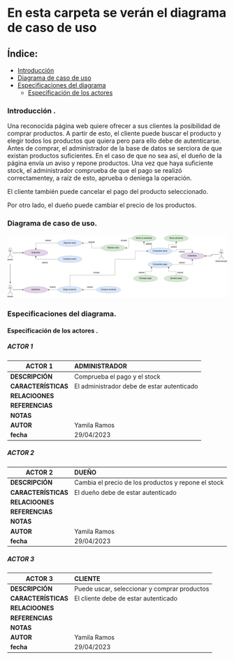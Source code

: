 # En esta carpeta se verán el diagrama de caso de uso
## Índice:
- [Introducción](#introduccion)
- [Diagrama de caso de uso](#diagrama)
- [Especificaciones del diagrama](#especificaciones)
    - [Especificación de los actores](#actores)

### Introducción <a name="introduccion">.
Una reconocida página web quiere ofrecer a sus clientes la posibilidad de comprar productos. A partir de esto, el cliente puede buscar el producto y elegir todos los productos que quiera pero para ello debe de autenticarse. Antes de comprar, el administrador de la base de datos se serciora de que existan productos suficientes. En el caso de que no sea así, el dueño de la página envía un aviso y repone productos. Una vez que haya suficiente stock, el administrador comprueba de que el pago se realizó correctamentey, a raíz de esto, aprueba o deniega la operación. 

El cliente también puede cancelar el pago del producto seleccionado. 

Por otro lado, el dueño puede cambiar el precio de los productos. 

### Diagrama <a name="diagrama"> de caso de uso.

<img src="https://github.com/21raz21/proyecto-ets/blob/feature_9/doc/img/vending_diagrama_caso_uso.png">

### Especificaciones <a name="especificaciones"> del diagrama.

#### Especificación de los actores <a name="actores">.

##### ACTOR 1

|**ACTOR 1**        | ADMINISTRADOR                              | 
|------------------ |:-------------------------------------------|
|**DESCRIPCIÓN**    | Comprueba el pago y el stock               |
| **CARACTERÍSTICAS** | El administrador debe de estar autenticado |
| **RELACIOONES** |  |
| **REFERENCIAS** |  |
| **NOTAS** |  |
| **AUTOR** | Yamila Ramos |
| **fecha** | 29/04/2023  |


##### ACTOR 2

|**ACTOR 2**        | DUEÑO                              | 
|------------------ |:-------------------------------------------|
|**DESCRIPCIÓN**    | Cambia el precio de los productos y repone el stock |               |
| **CARACTERÍSTICAS** | El dueño debe de estar autenticado |
| **RELACIOONES** |  |
| **REFERENCIAS** |  |
| **NOTAS** |  |
| **AUTOR** | Yamila Ramos |
| **fecha** | 29/04/2023  |


##### ACTOR 3


|**ACTOR 3**        | CLIENTE                              | 
|------------------ |:-------------------------------------------|
|**DESCRIPCIÓN**    | Puede uscar, seleccionar y comprar productos |              |
| **CARACTERÍSTICAS** | El cliente debe de estar autenticado |
| **RELACIOONES** |  |
| **REFERENCIAS** |  |
| **NOTAS** |  |
| **AUTOR** | Yamila Ramos |
| **fecha** | 29/04/2023  |
